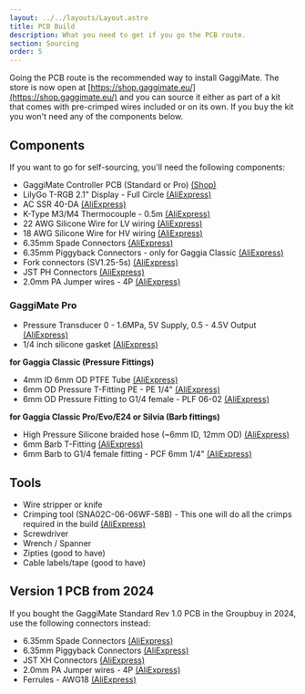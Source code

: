 ```yaml
---
layout: ../../layouts/Layout.astro
title: PCB Build
description: What you need to get if you go the PCB route.
section: Sourcing
order: 5
---
```


Going the PCB route is the recommended way to install GaggiMate. The store is now open at [https://shop.gaggimate.eu/](https://shop.gaggimate.eu/) and you can source it either as part of a kit that comes with pre-crimped wires included or on its own. If you buy the kit you won't need any of the components below.

## Components

If you want to go for self-sourcing, you'll need the following components:

* GaggiMate Controller PCB (Standard or Pro)  [(Shop)](https://shop.gaggimate.eu/collections/parts)
* LilyGo T-RGB 2.1" Display - Full Circle [(AliExpress)](https://s.click.aliexpress.com/e/_EwmnrEs)
* AC SSR 40-DA [(AliExpress)](https://s.click.aliexpress.com/e/_EHYcrLa)
* K-Type M3/M4 Thermocouple - 0.5m [(AliExpress)](https://s.click.aliexpress.com/e/_Ez9hyd6)
* 22 AWG Silicone Wire for LV wiring [(AliExpress)](https://s.click.aliexpress.com/e/_EQltZj2)
* 18 AWG Silicone Wire for HV wiring [(AliExpress)](https://s.click.aliexpress.com/e/_EJ5sOfm)
* 6.35mm Spade Connectors [(AliExpress)](https://s.click.aliexpress.com/e/_EuLcsLO)
* 6.35mm Piggyback Connectors - only for Gaggia Classic [(AliExpress)](https://s.click.aliexpress.com/e/_EytfYJO)
* Fork connectors (SV1.25-5s) [(AliExpress)](https://s.click.aliexpress.com/e/_EIAVCxe)
* JST PH Connectors [(AliExpress)](https://s.click.aliexpress.com/e/_EQVvGV6)
* 2.0mm PA Jumper wires - 4P [(AliExpress)](https://s.click.aliexpress.com/e/_EQ4BcnO)

### GaggiMate Pro

* Pressure Transducer 0 - 1.6MPa, 5V Supply, 0.5 - 4.5V Output [(AliExpress)](https://s.click.aliexpress.com/e/_Evn1mNS)
* 1/4 inch silicone gasket [(AliExpress)](https://s.click.aliexpress.com/e/_EuWMCw8)

**for Gaggia Classic (Pressure Fittings)**

* 4mm ID 6mm OD PTFE Tube [(AliExpress)](https://s.click.aliexpress.com/e/_EGn7WBq)
* 6mm OD Pressure T-Fitting PE - PE 1/4" [(AliExpress)](https://s.click.aliexpress.com/e/_EyxHEI4)
* 6mm OD Pressure Fitting to G1/4 female - PLF 06-02 [(AliExpress)](https://s.click.aliexpress.com/e/_EzlXYGY)

**for Gaggia Classic Pro/Evo/E24 or Silvia (Barb fittings)**

* High Pressure Silicone braided hose (~6mm ID, 12mm OD) [(AliExpress)](https://s.click.aliexpress.com/e/_EvUXSPe)
* 6mm Barb T-Fitting [(AliExpress)](https://s.click.aliexpress.com/e/_Ev2iqBQ)
* 6mm Barb to G1/4 female fitting - PCF 6mm 1/4" [(AliExpress)](https://s.click.aliexpress.com/e/_EGT7xgU)

## Tools

* Wire stripper or knife
* Crimping tool  (SNA02C-06-06WF-58B) - This one will do all the crimps required in the build [(AliExpress)](https://a.aliexpress.com/_EuVLJ9A)
* Screwdriver
* Wrench / Spanner
* Zipties (good to have)
* Cable labels/tape (good to have)

## Version 1 PCB from 2024

If you bought the GaggiMate Standard Rev 1.0 PCB in the Groupbuy in 2024, use the following connectors instead:

* 6.35mm Spade Connectors [(AliExpress)](https://s.click.aliexpress.com/e/_Ew8LURi)
* 6.35mm Piggyback Connectors [(AliExpress)](https://s.click.aliexpress.com/e/_EH4r52U)
* JST XH Connectors [(AliExpress)](https://s.click.aliexpress.com/e/_EHaVBXe)
* 2.0mm PA Jumper wires - 4P [(AliExpress)](https://s.click.aliexpress.com/e/_EQEyQGy)
* Ferrules - AWG18 [(AliExpress)](https://s.click.aliexpress.com/e/_EuV5olm)
